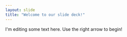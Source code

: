 ```yaml
---
layout: slide
title: "Welcome to our slide deck!"
---
```

I'm editing some text here.
Use the right arrow to begin!
